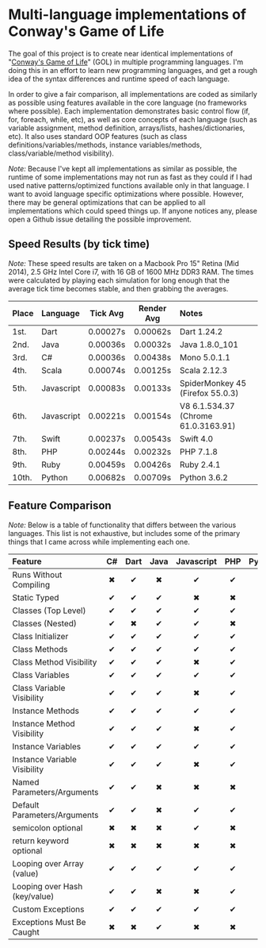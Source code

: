 # Multi-language implementations of Conway's Game of Life

The goal of this project is to create near identical implementations of "[Conway's Game of Life](http://en.wikipedia.org/wiki/Conway's_Game_of_Life)" (GOL) in multiple programming languages. I'm doing this in an effort to learn new programming languages, and get a rough idea of the syntax differences and runtime speed of each language.

In order to give a fair comparison, all implementations are coded as similarly as possible using features available in the core language (no frameworks where possible). Each implementation demonstrates basic control flow (if, for, foreach, while, etc), as well as core concepts of each language (such as variable assignment, method definition, arrays/lists, hashes/dictionaries, etc). It also uses standard OOP features (such as class definitions/variables/methods, instance variables/methods, class/variable/method visibility).

*Note:* Because I've kept all implementations as similar as possible, the runtime of some implementations may not run as fast as they could if I had used native patterns/optimized functions available only in that language. I want to avoid language specific optimizations where possible. However, there may be general optimizations that can be applied to all implementations which could speed things up. If anyone notices any, please open a Github issue detailing the possible improvement.

## Speed Results (by tick time)

*Note:* These speed results are taken on a Macbook Pro 15" Retina (Mid 2014), 2.5 GHz Intel Core i7, with 16 GB of 1600 MHz DDR3 RAM. The times were calculated by playing each simulation for long enough that the average tick time becomes stable, and then grabbing the averages.

| Place | Language   | Tick Avg | Render Avg | Notes                               |
|:------|:-----------|:--------:|:----------:|:------------------------------------|
| 1st.  | Dart       | 0.00027s |  0.00062s  | Dart 1.24.2                         |
| 2nd.  | Java       | 0.00036s |  0.00032s  | Java 1.8.0_101                      |
| 3rd.  | C#         | 0.00036s |  0.00438s  | Mono 5.0.1.1                        |
| 4th.  | Scala      | 0.00074s |  0.00125s  | Scala 2.12.3                        |
| 5th.  | Javascript | 0.00083s |  0.00133s  | SpiderMonkey 45 (Firefox 55.0.3)    |
| 6th.  | Javascript | 0.00221s |  0.00154s  | V8 6.1.534.37 (Chrome 61.0.3163.91) |
| 7th.  | Swift      | 0.00237s |  0.00543s  | Swift 4.0                           |
| 8th.  | PHP        | 0.00244s |  0.00232s  | PHP 7.1.8                           |
| 9th.  | Ruby       | 0.00459s |  0.00426s  | Ruby 2.4.1                          |
| 10th. | Python     | 0.00682s |  0.00709s  | Python 3.6.2                        |

## Feature Comparison

*Note:* Below is a table of functionality that differs between the various languages. This list is not exhaustive, but includes some of the primary things that I came across while implementing each one.

| Feature                       | C# | Dart | Java | Javascript | PHP | Python | Ruby | Scala | Swift |
|:------------------------------|:--:|:----:|:----:|:----------:|:---:|:------:|:----:|:-----:|:-----:|
| Runs Without Compiling        | ✖  |  ✔   |  ✖   |     ✔      |  ✔  |   ✔    |  ✔   |   ✖   |   ✖   |
| Static Typed                  | ✔  |  ✔   |  ✔   |     ✖      |  ✖  |   ✖    |  ✖   |   ✔   |   ✔   |
| Classes (Top Level)           | ✔  |  ✔   |  ✔   |     ✔      |  ✔  |   ✔    |  ✔   |   ✔   |   ✔   |
| Classes (Nested)              | ✔  |  ✖   |  ✔   |     ✔      |  ✖  |   ✔    |  ✔   |   ✔   |   ✖   |
| Class Initializer             | ✔  |  ✔   |  ✔   |     ✔      |  ✔  |   ✔    |  ✔   |   ✔   |   ✔   |
| Class Methods                 | ✔  |  ✔   |  ✔   |     ✔      |  ✔  |   ✔    |  ✔   |   ✔   |   ✔   |
| Class Method Visibility       | ✔  |  ✔   |  ✔   |     ✖      |  ✔  |   ✖    |  ✔   |   ✔   |   ✔   |
| Class Variables               | ✔  |  ✔   |  ✔   |     ✔      |  ✔  |   ✔    |  ✔   |   ✔   |   ✖   |
| Class Variable Visibility     | ✔  |  ✔   |  ✔   |     ✖      |  ✔  |   ✖    |  ✔   |   ✔   |   ✖   |
| Instance Methods              | ✔  |  ✔   |  ✔   |     ✔      |  ✔  |   ✔    |  ✔   |   ✔   |   ✔   |
| Instance Method Visibility    | ✔  |  ✔   |  ✔   |     ✖      |  ✔  |   ✖    |  ✔   |   ✔   |   ✔   |
| Instance Variables            | ✔  |  ✔   |  ✔   |     ✔      |  ✔  |   ✔    |  ✔   |   ✔   |   ✔   |
| Instance Variable Visibility  | ✔  |  ✔   |  ✔   |     ✖      |  ✔  |   ✖    |  ✔   |   ✔   |   ✔   |
| Named Parameters/Arguments    | ✔  |  ✔   |  ✖   |     ✖      |  ✖  |   ✖    |  ✔   |   ✔   |   ✔   |
| Default Parameters/Arguments  | ✔  |  ✔   |  ✖   |     ✔      |  ✔  |   ✔    |  ✔   |   ✔   |   ✔   |
| semicolon optional            | ✖  |  ✖   |  ✖   |     ✔      |  ✖  |   ✔    |  ✔   |   ✔   |   ✔   |
| return keyword optional       | ✖  |  ✖   |  ✖   |     ✖      |  ✖  |   ✖    |  ✔   |   ✔   |   ✖   |
| Looping over Array (value)    | ✔  |  ✔   |  ✔   |     ✔      |  ✔  |   ✔    |  ✔   |   ✔   |   ✔   |
| Looping over Hash (key/value) | ✔  |  ✔   |  ✖   |     ✖      |  ✔  |   ✔    |  ✔   |   ✔   |   ✔   |
| Custom Exceptions             | ✔  |  ✔   |  ✔   |     ✔      |  ✔  |   ✔    |  ✔   |   ✔   |   ✔   |
| Exceptions Must Be Caught     | ✖  |  ✖   |  ✔   |     ✖      |  ✖  |   ✖    |  ✖   |   ✖   |   ✔   |
